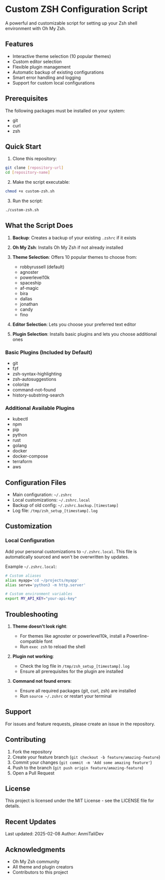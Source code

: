# Custom ZSH Configuration Script

A powerful and customizable script for setting up your Zsh shell environment with Oh My Zsh.

## Features

- Interactive theme selection (10 popular themes)
- Custom editor selection
- Flexible plugin management
- Automatic backup of existing configurations
- Smart error handling and logging
- Support for custom local configurations

## Prerequisites

The following packages must be installed on your system:
- git
- curl
- zsh

## Quick Start

1. Clone this repository:
```bash
git clone [repository-url]
cd [repository-name]
```

2. Make the script executable:
```bash
chmod +x custom-zsh.sh
```

3. Run the script:
```bash
./custom-zsh.sh
```

## What the Script Does

1. **Backup**: Creates a backup of your existing `.zshrc` if it exists
2. **Oh My Zsh**: Installs Oh My Zsh if not already installed
3. **Theme Selection**: Offers 10 popular themes to choose from:
   - robbyrussell (default)
   - agnoster
   - powerlevel10k
   - spaceship
   - af-magic
   - bira
   - dallas
   - jonathan
   - candy
   - fino

4. **Editor Selection**: Lets you choose your preferred text editor
5. **Plugin Selection**: Installs basic plugins and lets you choose additional ones

### Basic Plugins (Included by Default)
- git
- fzf
- zsh-syntax-highlighting
- zsh-autosuggestions
- colorize
- command-not-found
- history-substring-search

### Additional Available Plugins
- kubectl
- npm
- pip
- python
- rust
- golang
- docker
- docker-compose
- terraform
- aws

## Configuration Files

- Main configuration: `~/.zshrc`
- Local customizations: `~/.zshrc.local`
- Backup of old config: `~/.zshrc.backup.[timestamp]`
- Log file: `/tmp/zsh_setup_[timestamp].log`

## Customization

### Local Configuration
Add your personal customizations to `~/.zshrc.local`. This file is automatically sourced and won't be overwritten by updates.

Example `~/.zshrc.local`:
```bash
# Custom aliases
alias myapp='cd ~/projects/myapp'
alias serve='python3 -m http.server'

# Custom environment variables
export MY_API_KEY="your-api-key"
```

## Troubleshooting

1. **Theme doesn't look right**: 
   - For themes like agnoster or powerlevel10k, install a Powerline-compatible font
   - Run `exec zsh` to reload the shell

2. **Plugin not working**: 
   - Check the log file in `/tmp/zsh_setup_[timestamp].log`
   - Ensure all prerequisites for the plugin are installed

3. **Command not found errors**: 
   - Ensure all required packages (git, curl, zsh) are installed
   - Run `source ~/.zshrc` or restart your terminal

## Support

For issues and feature requests, please create an issue in the repository.

## Contributing

1. Fork the repository
2. Create your feature branch (`git checkout -b feature/amazing-feature`)
3. Commit your changes (`git commit -m 'Add some amazing feature'`)
4. Push to the branch (`git push origin feature/amazing-feature`)
5. Open a Pull Request

## License

This project is licensed under the MIT License - see the LICENSE file for details.

## Recent Updates

Last updated: 2025-02-08
Author: AnmiTaliDev

## Acknowledgments

- Oh My Zsh community
- All theme and plugin creators
- Contributors to this project
